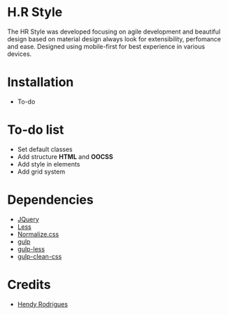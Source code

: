 # H.R Style
The HR Style was developed focusing on agile development and beautiful design based on material design always look for extensibility, perfomance and ease.
Designed using mobile-first for best experience in various devices.
# Installation
- To-do
 
# To-do list
- Set default classes
- Add structure **HTML** and **OOCSS**
- Add style in elements
- Add grid system

# Dependencies
- [JQuery](https://github.com/jquery/jquery)
- [Less](https://github.com/less/less.js)
- [Normalize.css](https://github.com/necolas/normalize.css/)
- [gulp](https://github.com/gulpjs/gulp)
- [gulp-less](https://github.com/plus3network/gulp-less)
- [gulp-clean-css](https://github.com/scniro/gulp-clean-css)


# Credits
- [Hendy Rodrigues](mr.syslogg@gmail.com)
